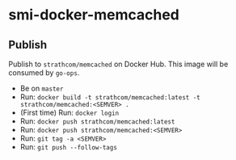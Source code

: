 # smi-docker-memcached

## Publish
Publish to `strathcom/memcached` on Docker Hub. This image will be consumed by `go-ops`.
- Be on `master`
- Run: `docker build -t strathcom/memcached:latest -t strathcom/memcached:<SEMVER> .`
- (First time) Run: `docker login`
- Run: `docker push strathcom/memcached:latest`
- Run: `docker push strathcom/memcached:<SEMVER>`
- Run: `git tag -a <SEMVER>`
- Run: `git push --follow-tags`
